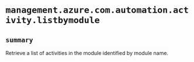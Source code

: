 # `management.azure.com.automation.activity.listbymodule`

## `summary`
Retrieve a list of activities in the module identified by module name.


